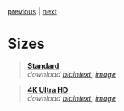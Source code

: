 [previous](x) | [next](x)  

# Sizes  
> [**Standard**](x)  
> *download [plaintext](x), [image](x)*  

> [**4K Ultra HD**](x)  
> *download [plaintext](x), [image](x)*  
